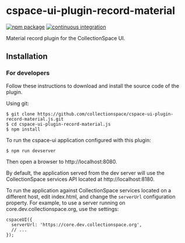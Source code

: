 # cspace-ui-plugin-record-material

[![npm package](https://img.shields.io/npm/v/cspace-ui-plugin-record-material.svg)](https://www.npmjs.com/package/cspace-ui-plugin-record-material)
[![continuous integration](https://github.com/collectionspace/cspace-ui-plugin-record-material.js/actions/workflows/ci-js.yml/badge.svg?branch=master&event=push)](https://github.com/collectionspace/cspace-ui-plugin-record-material.js/actions/workflows/ci-js.yml)

Material record plugin for the CollectionSpace UI.

## Installation

### For developers

Follow these instructions to download and install the source code of the plugin.

Using git:

```
$ git clone https://github.com/collectionspace/cspace-ui-plugin-record-material.js.git
$ cd cspace-ui-plugin-record-material.js
$ npm install
```

To run the cspace-ui application configured with this plugin:

```
$ npm run devserver
```

Then open a browser to http://localhost:8080.

By default, the application served from the dev server will use the CollectionSpace services API
located at http://localhost:8180.

To run the application against CollectionSpace services located on a different host, edit
index.html, and change the `serverUrl` configuration property. For example, to use a server running
on core.dev.collectionspace.org, use the settings:

```
cspaceUI({
  serverUrl: 'https://core.dev.collectionspace.org',
  // ...
});
```

